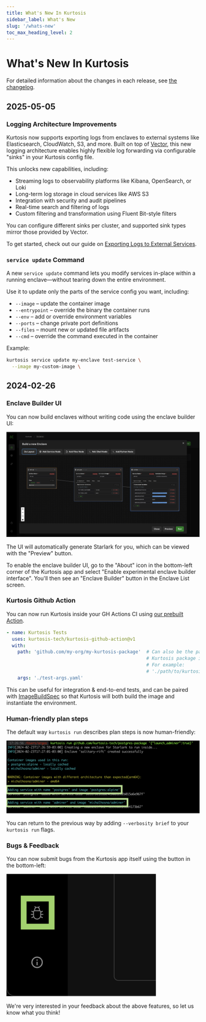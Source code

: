 ```yaml
---
title: What's New In Kurtosis
sidebar_label: What's New
slug: '/whats-new'
toc_max_heading_level: 2
---
```


# What's New In Kurtosis

For detailed information about the changes in each release, see [the changelog](/changelog).

## 2025-05-05

### Logging Architecture Improvements

Kurtosis now supports exporting logs from enclaves to external systems like Elasticsearch, CloudWatch, S3, and more. Built on top of [Vector](https://vector.dev/), this new logging architecture enables highly flexible log forwarding via configurable "sinks" in your Kurtosis config file.

This unlocks new capabilities, including:

- Streaming logs to observability platforms like Kibana, OpenSearch, or Loki
- Long-term log storage in cloud services like AWS S3
- Integration with security and audit pipelines
- Real-time search and filtering of logs
- Custom filtering and transformation using Fluent Bit-style filters

You can configure different sinks per cluster, and supported sink types mirror those provided by Vector.

To get started, check out our guide on [Exporting Logs to External Services](./guides/exporting-logs.md).

### `service update` Command

A new `service update` command lets you modify services in-place within a running enclave—without tearing down the entire environment.

Use it to update only the parts of the service config you want, including:

- `--image` – update the container image
- `--entrypoint` – override the binary the container runs
- `--env` – add or override environment variables
- `--ports` – change private port definitions
- `--files` – mount new or updated file artifacts
- `--cmd` – override the command executed in the container

Example:

```bash
kurtosis service update my-enclave test-service \
  --image my-custom-image \
```


2024-02-26
----------

### Enclave Builder UI

You can now build enclaves without writing code using the enclave builder UI:

![enclave-builder.png](../static/img/whats-new/2024-02-26/enclave-builder.png)

The UI will automatically generate Starlark for you, which can be viewed with the "Preview" button.

To enable the enclave builder UI, go to the "About" icon in the bottom-left corner of the Kurtosis app and select "Enable experimental enclave builder interface". You'll then see an "Enclave Builder" button in the Enclave List screen.

### Kurtosis Github Action

You can now run Kurtosis inside your GH Actions CI using [our prebuilt Action](https://github.com/kurtosis-tech/kurtosis-github-action).

```yaml
- name: Kurtosis Tests
  uses: kurtosis-tech/kurtosis-github-action@v1
  with:
    path: 'github.com/my-org/my-kurtosis-package'  # Can also be the path to a 
                                                   # Kurtosis package in the repo
                                                   # For example:
                                                   # './path/to/kurtosis-package'
    args: './test-args.yaml'
```

This can be useful for integration & end-to-end tests, and can be paired with [ImageBuildSpec](https://docs.kurtosis.com/api-reference/starlark-reference/image-build-spec/) so that Kurtosis will both build the image and instantiate the environment.

### Human-friendly plan steps

The default way `kurtosis run` describes plan steps is now human-friendly:

![human-friendly-descriptions.png](../static/img/whats-new/2024-02-26/human-friendly-descriptions.png)

You can return to the previous way by adding `--verbosity brief` to your `kurtosis run` flags.

### Bugs & Feedback

You can now submit bugs from the Kurtosis app itself using the button in the bottom-left:

![bug-reports.png](../static/img/whats-new/2024-02-26/bug-reports.png)

We're very interested in your feedback about the above features, so let us know what you think!
